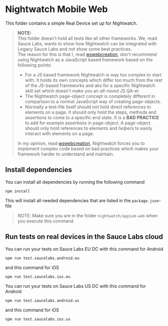 # Nightwatch Mobile Web
This folder contains a simple Real Device set up for Nightwatch.

> **NOTE:**\
> This folder doesn't hold all tests like all other frameworks. We, read Sauce Labs, wants to show how Nightwatch can be integrated with Legacy Sauce Labs and not show some best practices.\
> The reason for this is that I, read [wswebcreation](https://github.com/wswebcreation), don't recommend using Nightwatch as a JavaScript based framework based on the following points:
> - For a JS based framework Nightwatch is way too complex to start with. It holds its own concepts which differ too much from the rest of the JS-based frameworks and aks for a specific Nightwatch skill set which doesn't make you an *all-round* JS QA-er. 
> - The Nightwatch page-object concept is completely different in comparison to a *normal* JavaScript way of creating page-objects.
> - Normally a test-file itself should not hold direct references to elements on a page. It should only hold the steps, methods and assertions to come to a specific end state. 
> It is a **BAD PRACTICE** to add for example assertions in page-object. A page-object should only hold references to elements and *helpers* to easily interact with elements on a page. 
> 
> In my opinion, read [wswebcreation](https://github.com/wswebcreation), Nightwatch forces you to implement complex code based on bad practices which makes your framework harder to understand and maintain. 

## Install dependencies
You can install all dependencies by running the following command

    npm install
    
This will install all needed dependencies that are listed in the `package.json`-file

> NOTE: Make sure you are in the folder `nightwatch/appium-web` when you execute this command

## Run tests on real devices in the Sauce Labs cloud
You can run your tests on Sauce Labs EU DC with this command for Android

    npm run test.saucelabs.android.eu

and this command for iOS

    npm run test.saucelabs.ios.eu
    
You can run your tests on Sauce Labs US DC with this command for Android

    npm run test.saucelabs.android.us

and this command for iOS

    npm run test.saucelabs.ios.us


